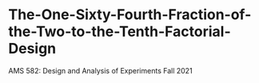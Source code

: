 # The-One-Sixty-Fourth-Fraction-of-the-Two-to-the-Tenth-Factorial-Design
AMS 582: Design and Analysis of Experiments Fall 2021
